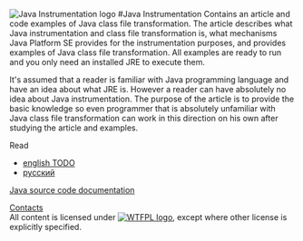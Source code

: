 ![Java Instrumentation logo](https://drive.google.com/uc?export=download&id=0B_4a-5REfZ5jakI0amlZeWVwdU0)
#Java Instrumentation
Contains an article and code examples of Java class file transformation. The article describes what Java instrumentation and class file transformation is, what mechanisms Java Platform SE provides for the instrumentation purposes, and provides examples of Java class file transformation. All examples are ready to run and you only need an installed JRE to execute them.

It's assumed that a reader is familiar with Java programming language and have an idea about what JRE is. However a reader can have absolutely no idea about Java instrumentation. The purpose of the article is to provide the basic knowledge so even programmer that is absolutely unfamiliar with Java class file transformation can work in this direction on his own after studying the article and examples.

Read
* [english TODO](https://docs.google.com/document/d/18rQSJVQ9vn5Ntza3MCXRxjDGWvzwa1gV1x3dRXrsKjg/edit)
* [русский](https://docs.google.com/document/d/18rQSJVQ9vn5Ntza3MCXRxjDGWvzwa1gV1x3dRXrsKjg/edit)

[Java source code documentation](http://stincmale.github.io/java-instrumentation/apidocs/)

[Contacts](https://sites.google.com/site/aboutmale/board)<br>
All content is licensed under [![WTFPL logo](http://www.wtfpl.net/wp-content/uploads/2012/12/wtfpl-badge-2.png)](http://www.wtfpl.net/), except where other license is explicitly specified.
